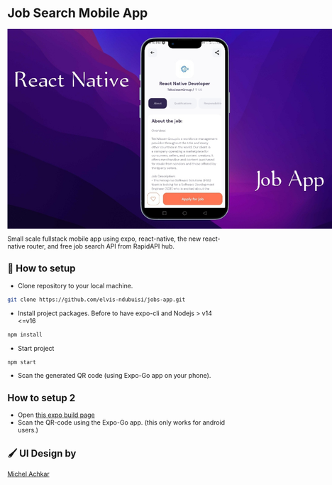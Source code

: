 # Job Search Mobile App

<div style="max-width: 400px; aspec-ratio: 16:2; margin-bottom:0.5em;">
    <img src="jobs-app.png" style="display: block; max-width:200%; object-fit:contain; obect-position: center;"/>
</div>

Small scale fullstack mobile app using expo, react-native, the new react-native router, and free job search API from RapidAPI hub.

## 🚀 How to setup

- Clone repository to your local machine.

```bash
git clone https://github.com/elvis-ndubuisi/jobs-app.git
```

- Install project packages. Before to have expo-cli and Nodejs > v14 <=v16

```bash
npm install
```

- Start project

```bash
npm start
```

- Scan the generated QR code (using Expo-Go app on your phone).

## How to setup 2

- Open [this expo build page](https://expo.dev/@elvis_ndubuisi/jobs-app?serviceType=classic&distribution=expo-go)
- Scan the QR-code using the Expo-Go app. (this only works for android users.)

## 🖌️ UI Design by

[Michel Achkar](https://dribbble.com/michelachkar)

